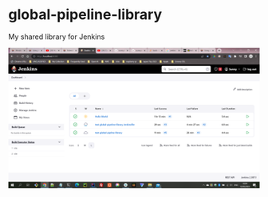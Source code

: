 # global-pipeline-library
My shared library for Jenkins

![alt text](https://github.com/sunnyau/global-pipeline-library/blob/main/jenkins_ui.png)
